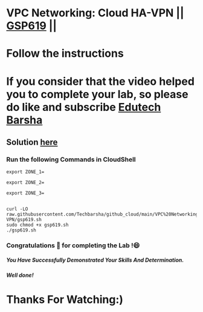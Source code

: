 # VPC Networking: Cloud HA-VPN || [GSP619](https://www.cloudskillsboost.google/focuses/3632?parent=catalog) ||
# Follow the instructions

# If you consider that the video helped you to complete your lab, so please do like and subscribe [Edutech Barsha](https://www.youtube.com/@edutechbarsha)
## Solution [here](https://youtu.be/2MtpsN8tRvo)

### Run the following Commands in CloudShell

```
export ZONE_1=

export ZONE_2=

export ZONE_3=


curl -LO raw.githubusercontent.com/Techbarsha/github_cloud/main/VPC%20Networking%3A%20Cloud%20HA-VPN/gsp619.sh
sudo chmod +x gsp619.sh
./gsp619.sh
```

### Congratulations 🎉 for completing the Lab !😄

##### *You Have Successfully Demonstrated Your Skills And Determination.*

#### *Well done!*

# Thanks For Watching:)

